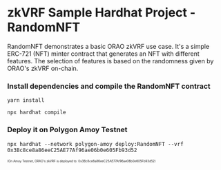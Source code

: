 # zkVRF Sample Hardhat Project - RandomNFT

RandomNFT demonstrates a basic ORAO zkVRF use case.
It's a simple ERC-721 (NFT) minter contract that generates an NFT with different features.
The selection of features is based on the randomness given by ORAO's zkVRF on-chain.


### Install dependencies and compile the RandomNFT contract
```
yarn install
```
```
npx hardhat compile
```

### Deploy it on Polygon Amoy Testnet
```
npx hardhat --network polygon-amoy deploy:RandomNFT --vrf 0x3Bc8ce8a86eeC25AE77Af96ae06b0e605Fb93d52
```
<span style="font-size:0.5em;">(On Amoy Testnet, ORAO's zkVRF is deployed to: 0x3Bc8ce8a86eeC25AE77Af96ae06b0e605Fb93d52)</style>

